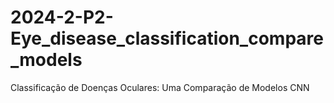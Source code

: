 # 2024-2-P2-Eye_disease_classification_compare_models
Classificação de Doenças Oculares: Uma Comparação de Modelos CNN
